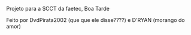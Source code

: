  Projeto para a SCCT da faetec, Boa Tarde

 Feito por DvdPirata2002 (que que ele disse????) e D'RYAN (morango do amor)

